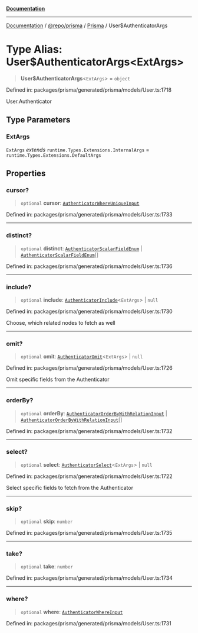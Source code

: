 [**Documentation**](../../../../../README.md)

***

[Documentation](../../../../../README.md) / [@repo/prisma](../../../README.md) / [Prisma](../README.md) / User$AuthenticatorArgs

# Type Alias: User$AuthenticatorArgs\<ExtArgs\>

> **User$AuthenticatorArgs**\<`ExtArgs`\> = `object`

Defined in: packages/prisma/generated/prisma/models/User.ts:1718

User.Authenticator

## Type Parameters

### ExtArgs

`ExtArgs` *extends* `runtime.Types.Extensions.InternalArgs` = `runtime.Types.Extensions.DefaultArgs`

## Properties

### cursor?

> `optional` **cursor**: [`AuthenticatorWhereUniqueInput`](AuthenticatorWhereUniqueInput.md)

Defined in: packages/prisma/generated/prisma/models/User.ts:1733

***

### distinct?

> `optional` **distinct**: [`AuthenticatorScalarFieldEnum`](AuthenticatorScalarFieldEnum.md) \| [`AuthenticatorScalarFieldEnum`](AuthenticatorScalarFieldEnum.md)[]

Defined in: packages/prisma/generated/prisma/models/User.ts:1736

***

### include?

> `optional` **include**: [`AuthenticatorInclude`](AuthenticatorInclude.md)\<`ExtArgs`\> \| `null`

Defined in: packages/prisma/generated/prisma/models/User.ts:1730

Choose, which related nodes to fetch as well

***

### omit?

> `optional` **omit**: [`AuthenticatorOmit`](AuthenticatorOmit.md)\<`ExtArgs`\> \| `null`

Defined in: packages/prisma/generated/prisma/models/User.ts:1726

Omit specific fields from the Authenticator

***

### orderBy?

> `optional` **orderBy**: [`AuthenticatorOrderByWithRelationInput`](AuthenticatorOrderByWithRelationInput.md) \| [`AuthenticatorOrderByWithRelationInput`](AuthenticatorOrderByWithRelationInput.md)[]

Defined in: packages/prisma/generated/prisma/models/User.ts:1732

***

### select?

> `optional` **select**: [`AuthenticatorSelect`](AuthenticatorSelect.md)\<`ExtArgs`\> \| `null`

Defined in: packages/prisma/generated/prisma/models/User.ts:1722

Select specific fields to fetch from the Authenticator

***

### skip?

> `optional` **skip**: `number`

Defined in: packages/prisma/generated/prisma/models/User.ts:1735

***

### take?

> `optional` **take**: `number`

Defined in: packages/prisma/generated/prisma/models/User.ts:1734

***

### where?

> `optional` **where**: [`AuthenticatorWhereInput`](AuthenticatorWhereInput.md)

Defined in: packages/prisma/generated/prisma/models/User.ts:1731
